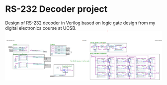 # RS-232 Decoder project
Design of RS-232 decoder in Verilog based on logic gate design from my digital electronics course at UCSB.
![RS-232 Decoder](rs232snip.png)
